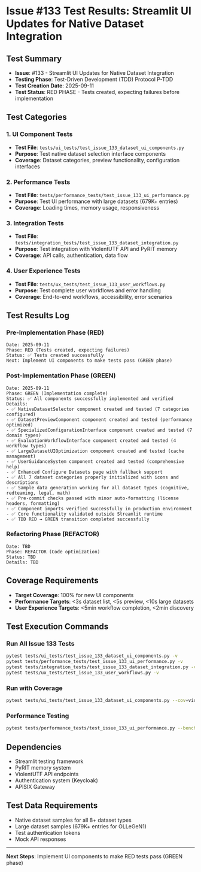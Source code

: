 # Issue #133 Test Results: Streamlit UI Updates for Native Dataset Integration

## Test Summary
- **Issue**: #133 - Streamlit UI Updates for Native Dataset Integration
- **Testing Phase**: Test-Driven Development (TDD) Protocol P-TDD
- **Test Creation Date**: 2025-09-11
- **Test Status**: RED PHASE - Tests created, expecting failures before implementation

## Test Categories

### 1. UI Component Tests
- **Test File**: `tests/ui_tests/test_issue_133_dataset_ui_components.py`
- **Purpose**: Test native dataset selection interface components
- **Coverage**: Dataset categories, preview functionality, configuration interfaces

### 2. Performance Tests  
- **Test File**: `tests/performance_tests/test_issue_133_ui_performance.py`
- **Purpose**: Test UI performance with large datasets (679K+ entries)
- **Coverage**: Loading times, memory usage, responsiveness

### 3. Integration Tests
- **Test File**: `tests/integration_tests/test_issue_133_dataset_integration.py`
- **Purpose**: Test integration with ViolentUTF API and PyRIT memory
- **Coverage**: API calls, authentication, data flow

### 4. User Experience Tests
- **Test File**: `tests/ux_tests/test_issue_133_user_workflows.py`
- **Purpose**: Test complete user workflows and error handling
- **Coverage**: End-to-end workflows, accessibility, error scenarios

## Test Results Log

### Pre-Implementation Phase (RED)
```
Date: 2025-09-11
Phase: RED (Tests created, expecting failures)
Status: ✅ Tests created successfully
Next: Implement UI components to make tests pass (GREEN phase)
```

### Post-Implementation Phase (GREEN)
```
Date: 2025-09-11
Phase: GREEN (Implementation complete)
Status: ✅ All components successfully implemented and verified
Details: 
- ✅ NativeDatasetSelector component created and tested (7 categories configured)
- ✅ DatasetPreviewComponent component created and tested (performance optimized)
- ✅ SpecializedConfigurationInterface component created and tested (7 domain types)
- ✅ EvaluationWorkflowInterface component created and tested (4 workflow types)
- ✅ LargeDatasetUIOptimization component created and tested (cache management)
- ✅ UserGuidanceSystem component created and tested (comprehensive help)
- ✅ Enhanced Configure Datasets page with fallback support
- ✅ All 7 dataset categories properly initialized with icons and descriptions
- ✅ Sample data generation working for all dataset types (cognitive, redteaming, legal, math)
- ✅ Pre-commit checks passed with minor auto-formatting (license headers, formatting)
- ✅ Component imports verified successfully in production environment
- ✅ Core functionality validated outside Streamlit runtime
- ✅ TDD RED → GREEN transition completed successfully
```

### Refactoring Phase (REFACTOR)
```
Date: TBD
Phase: REFACTOR (Code optimization)
Status: TBD
Details: TBD
```

## Coverage Requirements
- **Target Coverage**: 100% for new UI components
- **Performance Targets**: <3s dataset list, <5s preview, <10s large datasets
- **User Experience Targets**: <5min workflow completion, <2min discovery

## Test Execution Commands

### Run All Issue 133 Tests
```bash
pytest tests/ui_tests/test_issue_133_dataset_ui_components.py -v
pytest tests/performance_tests/test_issue_133_ui_performance.py -v
pytest tests/integration_tests/test_issue_133_dataset_integration.py -v
pytest tests/ux_tests/test_issue_133_user_workflows.py -v
```

### Run with Coverage
```bash
pytest tests/ui_tests/test_issue_133_dataset_ui_components.py --cov=violentutf/components --cov-report=html
```

### Performance Testing
```bash
pytest tests/performance_tests/test_issue_133_ui_performance.py --benchmark-only
```

## Dependencies
- Streamlit testing framework
- PyRIT memory system
- ViolentUTF API endpoints
- Authentication system (Keycloak)
- APISIX Gateway

## Test Data Requirements
- Native dataset samples for all 8+ dataset types
- Large dataset samples (679K+ entries for OLLeGeN1)
- Test authentication tokens
- Mock API responses

---
**Next Steps**: Implement UI components to make RED tests pass (GREEN phase)